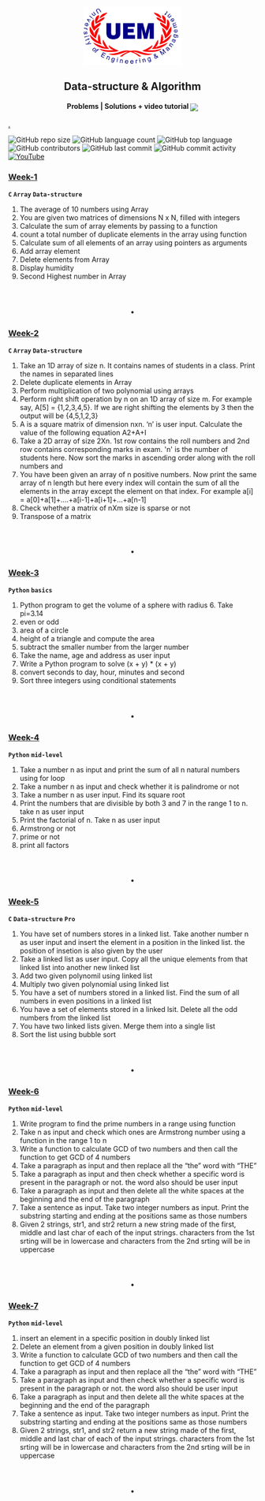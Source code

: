 <p align="center">
 <img width="200px" src="https://github.com/xiaowuc2/xiaowuc2/blob/master/source/45.png" align="center" />
 <h2 align="center">Data-structure & Algorithm</h2>
 <h4 align="center">Problems | Solutions + video tutorial <img width="25px" src="https://github.com/xiaowuc2/All-readme-templates/blob/master/sources/compass.png" align="center"/></h4></p>
</p>
  <p align="center">

[.](https://github.com/xiaowuc2/Research/blob/master/README.md)

<img alt="GitHub repo size" src="https://img.shields.io/github/repo-size/xiaowuc2/DSA-UEMK"> <img alt="GitHub language count" src="https://img.shields.io/github/languages/count/xiaowuc2/DSA-UEMK"> <img alt="GitHub top language" src="https://img.shields.io/github/languages/top/xiaowuc2/DSA-UEMK"> <img alt="GitHub contributors" src="https://img.shields.io/github/contributors/xiaowuc2/DSA-UEMK"> <img alt="GitHub last commit" src="https://img.shields.io/github/last-commit/xiaowuc2/DSA-UEMK"> <img alt="GitHub commit activity" src="https://img.shields.io/github/commit-activity/m/xiaowuc2/DSA-UEMK"> [![YouTube](https://img.shields.io/static/v1.svg?label=YouTube&message=@qxresearch&color=grey&logo=youtube&style=flat&logoColor=white&colorA=critical)](https://www.youtube.com/channel/UCX7oe66V8zyFpAJyMfPL9VA)

### [Week-1](https://github.com/xiaowuc2/DSA-UEMK/tree/master/Week-1)

**`C` `Array` `Data-structure`**
 1. The average of 10 numbers using Array
 2. You are given two matrices of dimensions N x N, filled with integers
 3. Calculate the sum of array elements by passing to a function
 4. count a total number of duplicate elements in the array using function
 5. Calculate sum of all elements of an array using pointers as arguments
 6. Add array element
 7. Delete elements from Array
 8. Display humidity
 9. Second Highest number in Array
 
 <h1 align="center">.</h1>

### [Week-2](https://github.com/xiaowuc2/DSA-UEMK/tree/master/Week-2)

**`C` `Array` `Data-structure`**
 1. Take an 1D array of size n. It contains names of students in a class. Print the names in separated lines
 2. Delete duplicate elements in Array
 3. Perform multiplication of two polynomial using arrays
 4. Perform right shift operation by n on an 1D array of size m. For example say, A[5] = {1,2,3,4,5}. If we are right shifting the elements by 3 then the output will be {4,5,1,2,3}
 5. A is a square matrix of dimension nxn. ‘n’ is user input. Calculate the value of the following equation A2+A+I
 6. Take a 2D array of size 2Xn. 1st row contains the roll numbers and 2nd row contains corresponding marks in exam. 'n' is the number of students here. Now sort the marks in ascending order along with the roll numbers and
 7. You have been given an array of n positive numbers. Now print the same array of n length but here every index will contain the sum of all the elements in the array except the element on that index. For example a[i] = a[0]+a[1]+….+a[i-1]+a[i+1]+…+a[n-1]
 8. Check whether a matrix of nXm size is sparse or not
 9. Transpose of a matrix
 
 <h1 align="center">.</h1>

### [Week-3](https://github.com/xiaowuc2/DSA-UEMK/tree/master/Week-3)

**`Python` `basics`**
 1. Python program to get the volume of a sphere with radius 6. Take pi=3.14
 2. even or odd
 3. area of a circle
 4. height of a triangle and compute the area
 5. subtract the smaller number from the larger number
 6. Take the name, age and address as user input
 7. Write a Python program to solve (x + y) * (x + y)
 8. convert seconds to day, hour, minutes and second
 9. Sort three integers using conditional statements
 
 <h1 align="center">.</h1>

### [Week-4](https://github.com/xiaowuc2/DSA-UEMK/tree/master/Week-4)

**`Python` `mid-level`**
 1. Take a number n as input and print the sum of all n natural numbers using for loop
 2. Take a number n as input and check whether it is palindrome or not
 3. Take a number n as user input. Find its square root
 4. Print the numbers that are divisible by both 3 and 7 in the range 1 to n. take n as user input
 5. Print the factorial of n. Take n as user input
 6. Armstrong or not
 8. prime or not
 9. print all factors
 
 <h1 align="center">.</h1>

### [Week-5](https://github.com/xiaowuc2/DSA-UEMK/tree/master/Week-5)

**`C` `Data-structure` `Pro`**
 1. You have set of numbers stores in a linked list. Take another number n as user input and insert the element in a position in the linked list. the position of insetion is also given by the user
 2. Take a linked list as user input. Copy all the unique elements from that linked list into another new linked list
 3. Add two given polynomil using linked list
 4. Multiply two given polynomial using linked list
 5. You have a set of numbers stored in a linked list. Find the sum of all numbers in even positions in a linked list
 6. You have a set of elements stored in a linked lsit. Delete all the odd numbers from the linked list
 7. You have two linked lists given. Merge them into a single list
 8. Sort the list using bubble sort
 
 <h1 align="center">.</h1>

### [Week-6](https://github.com/xiaowuc2/DSA-UEMK/tree/master/Week-6)

**`Python` `mid-level`**
 1. Write program to find the prime numbers in a range using function
 2. Take n as input and check which ones are Armstrong number using a function in the range 1 to n
 3. Write a function to calculate GCD of two numbers and then call the function to get GCD of 4 numbers
 4. Take a paragraph as input and then replace all the “the” word with “THE”
 5. Take a paragraph as input and then check whether a specific word is present in the paragraph or not. the word also should be user input
 6. Take a paragraph as input and then delete all the white spaces at the beginning and the end of the paragraph
 7. Take a sentence as input. Take two integer numbers as input. Print the substring starting and ending at the positions same as those numbers
 8. Given 2 strings, str1, and str2 return a new string made of the first, middle and last char of each of the input strings. characters from the 1st srting will be in lowercase and characters from the 2nd srting will be in uppercase
 
 <h1 align="center">.</h1>
 
 ### [Week-7](https://github.com/xiaowuc2/DSA-UEMK/tree/master/Week-7)

**`Python` `mid-level`**
 1. insert an element in a specific position in doubly linked list
 2. Delete an element from a given position in doubly linked list
 3. Write a function to calculate GCD of two numbers and then call the function to get GCD of 4 numbers
 4. Take a paragraph as input and then replace all the “the” word with “THE”
 5. Take a paragraph as input and then check whether a specific word is present in the paragraph or not. the word also should be user input
 6. Take a paragraph as input and then delete all the white spaces at the beginning and the end of the paragraph
 7. Take a sentence as input. Take two integer numbers as input. Print the substring starting and ending at the positions same as those numbers
 8. Given 2 strings, str1, and str2 return a new string made of the first, middle and last char of each of the input strings. characters from the 1st srting will be in lowercase and characters from the 2nd srting will be in uppercase
 
 <h1 align="center">.</h1>


